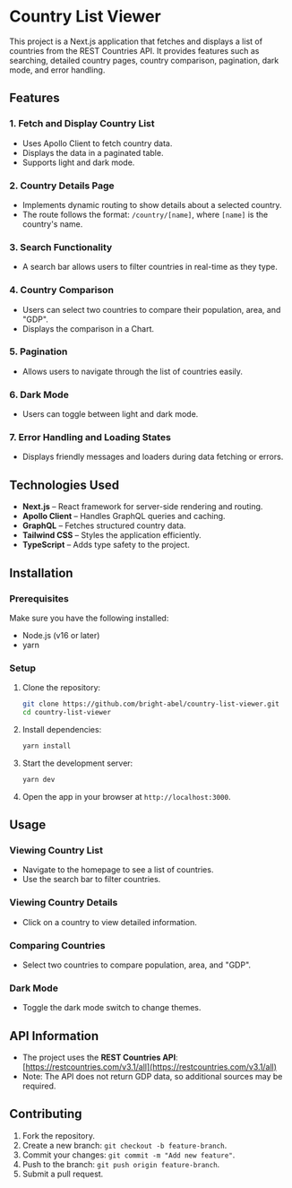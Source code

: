 # Country List Viewer

This project is a Next.js application that fetches and displays a list of countries from the REST Countries API. It provides features such as searching, detailed country pages, country comparison, pagination, dark mode, and error handling.

## Features

### 1. Fetch and Display Country List

- Uses Apollo Client to fetch country data.
- Displays the data in a paginated table.
- Supports light and dark mode.

### 2. Country Details Page

- Implements dynamic routing to show details about a selected country.
- The route follows the format: `/country/[name]`, where `[name]` is the country's name.

### 3. Search Functionality

- A search bar allows users to filter countries in real-time as they type.

### 4. Country Comparison

- Users can select two countries to compare their population, area, and "GDP".
- Displays the comparison in a Chart.

### 5. Pagination

- Allows users to navigate through the list of countries easily.

### 6. Dark Mode

- Users can toggle between light and dark mode.

### 7. Error Handling and Loading States

- Displays friendly messages and loaders during data fetching or errors.

## Technologies Used

- **Next.js** – React framework for server-side rendering and routing.
- **Apollo Client** – Handles GraphQL queries and caching.
- **GraphQL** – Fetches structured country data.
- **Tailwind CSS** – Styles the application efficiently.
- **TypeScript** – Adds type safety to the project.

## Installation

### Prerequisites

Make sure you have the following installed:

- Node.js (v16 or later)
- yarn

### Setup

1. Clone the repository:

   ```sh
   git clone https://github.com/bright-abel/country-list-viewer.git
   cd country-list-viewer
   ```

2. Install dependencies:

   ```sh
   yarn install
   ```

3. Start the development server:

   ```sh
   yarn dev
   ```

4. Open the app in your browser at `http://localhost:3000`.

## Usage

### Viewing Country List

- Navigate to the homepage to see a list of countries.
- Use the search bar to filter countries.

### Viewing Country Details

- Click on a country to view detailed information.

### Comparing Countries

- Select two countries to compare population, area, and "GDP".

### Dark Mode

- Toggle the dark mode switch to change themes.

## API Information

- The project uses the **REST Countries API**: [https://restcountries.com/v3.1/all](https://restcountries.com/v3.1/all)
- Note: The API does not return GDP data, so additional sources may be required.

## Contributing

1. Fork the repository.
2. Create a new branch: `git checkout -b feature-branch`.
3. Commit your changes: `git commit -m "Add new feature"`.
4. Push to the branch: `git push origin feature-branch`.
5. Submit a pull request.
